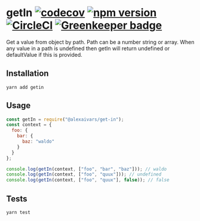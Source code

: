 getIn [![codecov](https://codecov.io/gh/alexaivars/getIn/branch/master/graph/badge.svg)](https://codecov.io/gh/alexaivars/getIn) [![npm version](https://badge.fury.io/js/%40alexaivars%2Fget-in.svg)](https://badge.fury.io/js/%40alexaivars%2Fget-in) [![CircleCI](https://circleci.com/gh/alexaivars/getIn/tree/master.svg?style=svg)](https://circleci.com/gh/alexaivars/getIn/tree/master) [![Greenkeeper badge](https://badges.greenkeeper.io/alexaivars/getIn.svg)](https://greenkeeper.io/)
=========

Get a value from object by path. Path can be a number string or array.
When any value in a path is undefined then getIn will return undefined
or defaultValue if this is provided.

## Installation

`yarn add getin`

## Usage

```javascript
const getIn = require("@alexaivars/get-in");
const context = {
  foo: {
    bar: {
      baz: "waldo"
    }
  }
};

console.log(getIn(context, ["foo", "bar", "baz"])); // waldo
console.log(getIn(context, ["foo", "quux"])); // undefined
console.log(getIn(context, ["foo", "quux"], false)); // false
```

## Tests

`yarn test`
